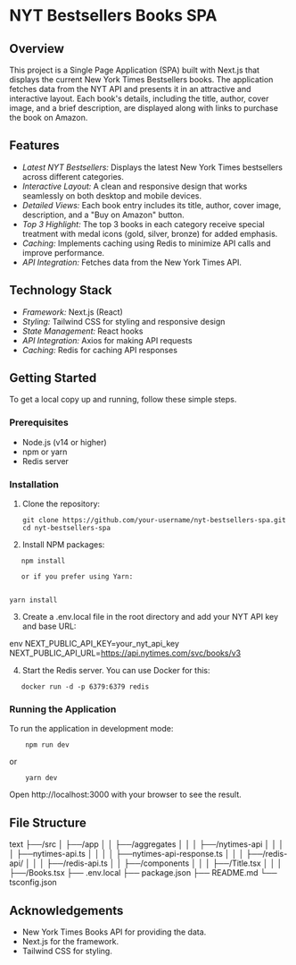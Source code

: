 # NYT Bestsellers Books SPA

## Overview
This project is a Single Page Application (SPA) built with Next.js that displays the current New York Times Bestsellers books. The application fetches data from the NYT API and presents it in an attractive and interactive layout. Each book's details, including the title, author, cover image, and a brief description, are displayed along with links to purchase the book on Amazon.

## Features
- *Latest NYT Bestsellers:* Displays the latest New York Times bestsellers across different categories.
- *Interactive Layout:* A clean and responsive design that works seamlessly on both desktop and mobile devices.
- *Detailed Views:* Each book entry includes its title, author, cover image, description, and a "Buy on Amazon" button.
- *Top 3 Highlight:* The top 3 books in each category receive special treatment with medal icons (gold, silver, bronze) for added emphasis.
- *Caching:* Implements caching using Redis to minimize API calls and improve performance.
- *API Integration:* Fetches data from the New York Times API.

## Technology Stack
- *Framework:* Next.js (React)
- *Styling:* Tailwind CSS for styling and responsive design
- *State Management:* React hooks
- *API Integration:* Axios for making API requests
- *Caching:* Redis for caching API responses

## Getting Started
To get a local copy up and running, follow these simple steps.

### Prerequisites
- Node.js (v14 or higher)
- npm or yarn
- Redis server

### Installation
1. Clone the repository:
    ```
    git clone https://github.com/your-username/nyt-bestsellers-spa.git
    cd nyt-bestsellers-spa
    ```
2. Install NPM packages:
    
 ```
    npm install
    
    or if you prefer using Yarn:
    
 ```
    yarn install
    
3. Create a .env.local file in the root directory and add your NYT API key and base URL:
    
env
    NEXT_PUBLIC_API_KEY=your_nyt_api_key
    NEXT_PUBLIC_API_URL=https://api.nytimes.com/svc/books/v3
    
4. Start the Redis server. You can use Docker for this:
    
 ```
    docker run -d -p 6379:6379 redis
 ```
    
### Running the Application
To run the application in development mode:
```
    npm run dev
```
or
```
    yarn dev
```
Open http://localhost:3000 with your browser to see the result.


## File Structure
text
├──/src
│   ├──/app
│   │   ├──/aggregates
│   │   │   ├──/nytimes-api
│   │   │   │   ├──nytimes-api.ts
│   │   │   │   ├──nytimes-api-response.ts
│   │   │   ├──/redis-api/
│   │   │       ├──/redis-api.ts
│   │   ├──/components
│   │   │   ├──/Title.tsx
│   │   │   ├──/Books.tsx
├── .env.local
├── package.json
├── README.md
└── tsconfig.json

## Acknowledgements
- New York Times Books API for providing the data.
- Next.js for the framework.
- Tailwind CSS for styling.
